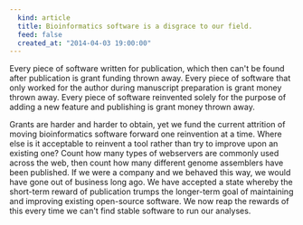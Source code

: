 ```yaml
---
  kind: article
  title: Bioinformatics software is a disgrace to our field.
  feed: false
  created_at: "2014-04-03 19:00:00"
---
```


Every piece of software written for publication, which then can't be found
after publication is grant funding thrown away. Every piece of software that
only worked for the author during manuscript preparation is grant money thrown
away. Every piece of software reinvented solely for the purpose of adding a new
feature and publishing is grant money thrown away.

Grants are harder and harder to obtain, yet we fund the current attrition of
moving bioinformatics software forward one reinvention at a time. Where else is
it acceptable to reinvent a tool rather than try to improve upon an existing
one? Count how many types of webservers are commonly used across the web, then
count how many different genome assemblers have been published. If we were a
company and we behaved this way, we would have gone out of business long ago.
We have accepted a state whereby the short-term reward of publication trumps
the longer-term goal of maintaining and improving existing open-source
software. We now reap the rewards of this every time we can't find stable
software to run our analyses.
